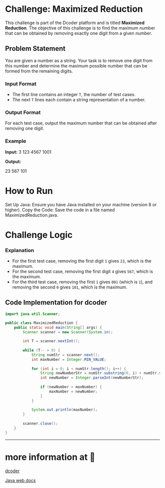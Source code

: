 # Challenge: Maximized Reduction

This challenge is part of the Dcoder platform and is titled **Maximized Reduction**. The objective of this challenge is to find the maximum number that can be obtained by removing exactly one digit from a given number.

## Problem Statement

You are given a number as a string. Your task is to remove one digit from this number and determine the maximum possible number that can be formed from the remaining digits.

### Input Format

- The first line contains an integer `T`, the number of test cases.
- The next `T` lines each contain a string representation of a number.

### Output Format

For each test case, output the maximum number that can be obtained after removing one digit.

### Example

**Input:**
3 123 4567 1001

**Output:**

23 567 101

# How to Run

Set Up Java: Ensure you have Java installed on your machine (version 8 or higher).
Copy the Code: Save the code in a file named MaximizedReduction.java.

# Challenge Logic

### Explanation

- For the first test case, removing the first digit `1` gives `23`, which is the maximum.
- For the second test case, removing the first digit `4` gives `567`, which is the maximum.
- For the third test case, removing the first `1` gives `001` (which is `1`), and removing the second `0` gives `101`, which is the maximum.

## Code Implementation for dcoder 


```java
import java.util.Scanner;

public class MaximizedReduction {
    public static void main(String[] args) {
        Scanner scanner = new Scanner(System.in);
        
        int T = scanner.nextInt();
        
        while (T-- > 0) {
            String numStr = scanner.next();
            int maxNumber = Integer.MIN_VALUE;
            
            for (int i = 0; i < numStr.length(); i++) {
                String newNumberStr = numStr.substring(0, i) + numStr.substring(i + 1);
                int newNumber = Integer.parseInt(newNumberStr);
                
                if (newNumber > maxNumber) {
                    maxNumber = newNumber;
                }
            }
            
            System.out.println(maxNumber);
        }
        
        scanner.close();
    }
}
```
---

# more information at 📂
[dcoder](https://dcoder.tech/)


[Java web docs](https://docs.oracle.com/en/java/)
